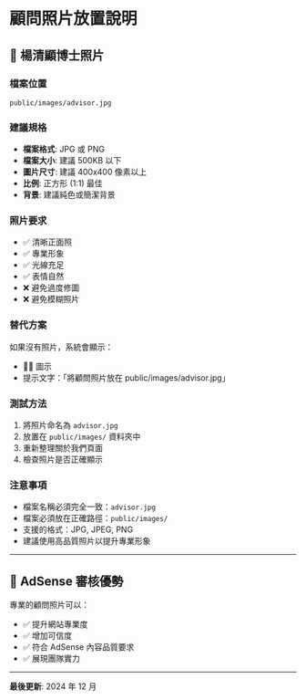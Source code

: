 # 顧問照片放置說明

## 📸 **楊清顯博士照片**

### **檔案位置**

```
public/images/advisor.jpg
```

### **建議規格**

- **檔案格式**: JPG 或 PNG
- **檔案大小**: 建議 500KB 以下
- **圖片尺寸**: 建議 400x400 像素以上
- **比例**: 正方形 (1:1) 最佳
- **背景**: 建議純色或簡潔背景

### **照片要求**

- ✅ 清晰正面照
- ✅ 專業形象
- ✅ 光線充足
- ✅ 表情自然
- ❌ 避免過度修圖
- ❌ 避免模糊照片

### **替代方案**

如果沒有照片，系統會顯示：

- 👨‍⚕️ 圖示
- 提示文字：「將顧問照片放在 public/images/advisor.jpg」

### **測試方法**

1. 將照片命名為 `advisor.jpg`
2. 放置在 `public/images/` 資料夾中
3. 重新整理關於我們頁面
4. 檢查照片是否正確顯示

### **注意事項**

- 檔案名稱必須完全一致：`advisor.jpg`
- 檔案必須放在正確路徑：`public/images/`
- 支援的格式：JPG, JPEG, PNG
- 建議使用高品質照片以提升專業形象

---

## 🎯 **AdSense 審核優勢**

專業的顧問照片可以：

- ✅ 提升網站專業度
- ✅ 增加可信度
- ✅ 符合 AdSense 內容品質要求
- ✅ 展現團隊實力

---

**最後更新**: 2024 年 12 月
